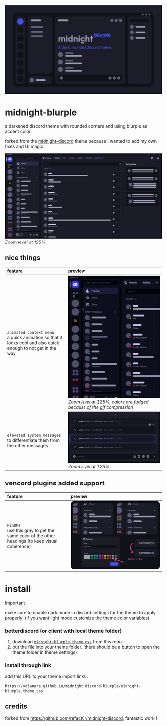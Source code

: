 ![midnight-blurple--poster](./assets/midnight-blurple--poster.jpg)

# midnight-blurple

a darkened discord theme with rounded corners and using blurple as accent color.

forked from the [midnight-discord](https://github.com/refact0r/midnight-discord) theme because I wanted to add my own fixes and UI magic

![midnight-blurple--home-friends](./assets/midnight-blurple--home-friends.png)<br>*Zoom level at 125%*

## nice things

| feature | preview |
|:-|:-|
| `animated context menu`<br>a quick animation so that it looks cool and also quick enough to not get in the way | <img width=360 src="./assets/midnight-blurple--context-menu-animation.gif" alt="midnight-blurple--context-menu-animation"><br>*Zoom level at 125%, colors are fudged because of the gif compression* |
| `elevated system messages`<br>to differentiate them from the other messages | ![midnight-blurple--dm-call-message](./assets/midnight-blurple--dm-call-message.png)<br>*Zoom level at 125%* |

## vencord plugins added support

| feature | preview |
|:-|:-|
| `PinDMs`<br>use this gray to get the same color of the other headings (to keep visual coherence) | ![midnight-blurple--pindms-color-match](./assets/midnight-blurple--pindms-color-match.png) |

# install

> [!IMPORTANT]
> make sure to enable dark mode in discord settings for the theme to apply properly! (if you want light mode customize the theme color variables)

### betterdiscord (or client with local theme folder)

1. download [`midnight-blurple.theme.css`](https://yolanare.github.io/midnight-discord-blurple/midnight-blurple.theme.css) from this repo
2. put the file into your theme folder. (there should be a button to open the theme folder in theme settings)

### install through link

add this URL to your theme import links :
```
https://yolanare.github.io/midnight-discord-blurple/midnight-blurple.theme.css
```

## credits

forked from <https://github.com/refact0r/midnight-discord>, fantastic work !
